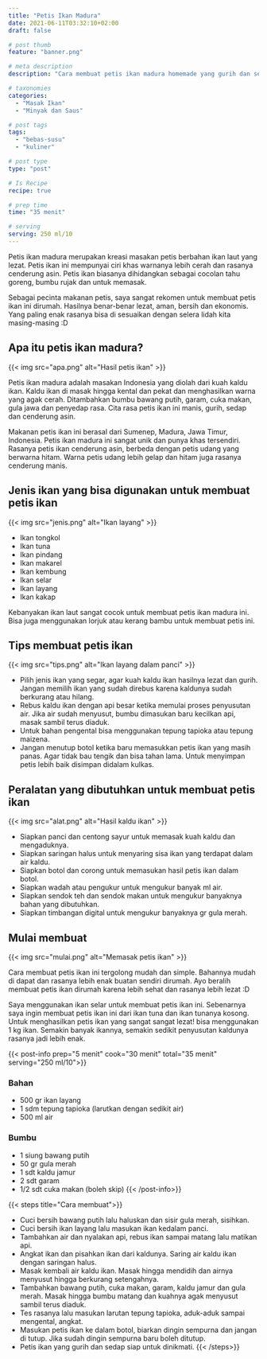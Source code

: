 ```yaml
---
title: "Petis Ikan Madura"
date: 2021-06-11T03:32:10+02:00
draft: false

# post thumb
feature: "banner.png"

# meta description
description: "Cara membuat petis ikan madura homemade yang gurih dan sedap. Pelajari disini membuat petis ikan homemade yang mudah dan praktis."

# taxonomies
categories:
  - "Masak Ikan"
  - "Minyak dan Saus"

# post tags
tags:
  - "bebas-susu"
  - "kuliner"

# post type
type: "post"

# Is Recipe
recipe: true

# prep time
time: "35 menit"

# serving
serving: 250 ml/10
---
```

Petis ikan madura merupakan kreasi masakan petis berbahan ikan laut yang lezat. Petis ikan ini mempunyai ciri khas warnanya lebih cerah dan rasanya cenderung asin. Petis ikan biasanya dihidangkan sebagai cocolan tahu goreng, bumbu rujak dan untuk memasak.

Sebagai pecinta makanan petis, saya sangat rekomen untuk membuat petis ikan ini dirumah. Hasilnya benar-benar lezat, aman, bersih dan ekonomis. Yang paling enak rasanya bisa di sesuaikan dengan selera lidah kita masing-masing :D

## Apa itu petis ikan madura?

{{< img src="apa.png" alt="Hasil petis ikan" >}}

Petis ikan madura adalah masakan Indonesia yang diolah dari kuah kaldu ikan. Kaldu ikan di masak hingga kental dan pekat dan menghasilkan warna yang agak cerah. Ditambahkan bumbu bawang putih, garam, cuka makan, gula jawa dan penyedap rasa. Cita rasa petis ikan ini manis, gurih, sedap dan cenderung asin.
  
Makanan petis ikan ini berasal dari Sumenep, Madura, Jawa Timur, Indonesia. Petis ikan madura ini sangat unik dan punya khas tersendiri. Rasanya petis ikan cenderung asin, berbeda dengan petis udang yang berwarna hitam. Warna petis udang lebih gelap dan hitam juga rasanya cenderung manis.

## Jenis ikan yang bisa digunakan untuk membuat petis ikan

{{< img src="jenis.png" alt="Ikan layang" >}}

-   Ikan tongkol
-   Ikan tuna
-   Ikan pindang
-   Ikan makarel
-   Ikan kembung
-   Ikan selar
-   Ikan layang
-   Ikan kakap

Kebanyakan ikan laut sangat cocok untuk membuat petis ikan madura ini. Bisa juga menggunakan lorjuk atau kerang bambu untuk membuat petis ini.

## Tips membuat petis ikan

{{< img src="tips.png" alt="Ikan layang dalam panci" >}}

-   Pilih jenis ikan yang segar, agar kuah kaldu ikan hasilnya lezat dan gurih. Jangan memilih ikan yang sudah direbus karena kaldunya sudah berkurang atau hilang.
-   Rebus kaldu ikan dengan api besar ketika memulai proses penyusutan air. Jika air sudah menyusut, bumbu dimasukan baru kecilkan api, masak sambil terus diaduk.
-   Untuk bahan pengental bisa menggunakan tepung tapioka atau tepung maizena.
-   Jangan menutup botol ketika baru memasukkan petis ikan yang masih panas. Agar tidak bau tengik dan bisa tahan lama. Untuk menyimpan petis lebih baik disimpan didalam kulkas.

## Peralatan yang dibutuhkan untuk membuat petis ikan

{{< img src="alat.png" alt="Hasil kaldu ikan" >}}

-   Siapkan panci dan centong sayur untuk memasak kuah kaldu dan mengaduknya.
-   Siapkan saringan halus untuk menyaring sisa ikan yang terdapat dalam air kaldu.
-   Siapkan botol dan corong untuk memasukan hasil petis ikan dalam botol.
-   Siapkan wadah atau pengukur untuk mengukur banyak ml air.
-   Siapkan sendok teh dan sendok makan untuk mengukur banyaknya bahan yang dibutuhkan.
-   Siapkan timbangan digital untuk mengukur banyaknya gr gula merah.

## Mulai membuat

{{< img src="mulai.png" alt="Memasak petis ikan" >}}

Cara membuat petis ikan ini tergolong mudah dan simple. Bahannya mudah di dapat dan rasanya lebih enak buatan sendiri dirumah. Ayo beralih membuat petis ikan dirumah karena lebih sehat dan rasanya lebih lezat :D

Saya menggunakan ikan selar untuk membuat petis ikan ini. Sebenarnya saya ingin membuat petis ikan ini dari ikan tuna dan ikan tunanya kosong. Untuk menghasilkan petis ikan yang sangat sangat lezat! bisa menggunakan 1 kg ikan. Semakin banyak ikannya, semakin sedikit penyusutan kaldunya rasanya jadi lebih enak.

{{< post-info prep="5 menit" cook="30 menit" total="35 menit" serving="250 ml/10">}}

### Bahan

-   500 gr ikan layang
-   1 sdm tepung tapioka (larutkan dengan sedikit air)
-   500 ml air

### Bumbu

-   1 siung bawang putih
-   50 gr gula merah
-   1 sdt kaldu jamur
-   2 sdt garam
-   1/2 sdt cuka makan (boleh skip)
{{< /post-info>}}

{{< steps title="Cara membuat">}}
-   Cuci bersih bawang putih lalu haluskan dan sisir gula merah, sisihkan.
-   Cuci bersih ikan layang lalu masukan ikan kedalam panci.
-   Tambahkan air dan nyalakan api, rebus ikan sampai matang lalu matikan api.
-   Angkat ikan dan pisahkan ikan dari kaldunya. Saring air kaldu ikan dengan saringan halus.
-   Masak kembali air kaldu ikan. Masak hingga mendidih dan airnya menyusut hingga berkurang setengahnya.
-   Tambahkan bawang putih, cuka makan, garam, kaldu jamur dan gula merah. Masak hingga bumbu matang dan kuahnya agak menyusut sambil terus diaduk.
-   Tes rasanya lalu masukan larutan tepung tapioka, aduk-aduk sampai mengental, angkat.
-   Masukan petis ikan ke dalam botol, biarkan dingin sempurna dan jangan di tutup. Jika sudah dingin sempurna baru boleh ditutup.
-   Petis ikan yang gurih dan sedap siap untuk dinikmati.
{{< /steps>}}